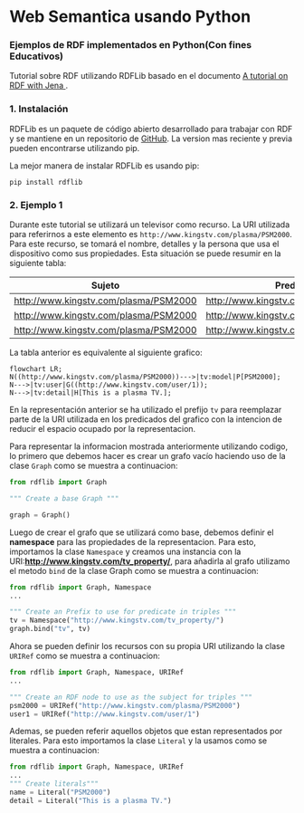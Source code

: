 # Web Semantica usando Python

### Ejemplos de RDF implementados en Python(Con fines Educativos)

Tutorial sobre RDF utilizando RDFLib basado en el documento [A tutorial on RDF with Jena
](https://www.researchgate.net/publication/292886404_A_tutorial_on_RDF_with_Jena).

### 1. Instalación

RDFLib es un paquete de código abierto desarrollado para trabajar con RDF y se mantiene en un repositorio de [GitHub](https://github.com/RDFLib/rdflib/). La version mas reciente y previa pueden encontrarse utilizando pip.

La mejor manera de instalar RDFLib es usando pip:

```shell
pip install rdflib 
```

### 2. Ejemplo 1

Durante este tutorial se utilizará un televisor como recurso. La URI utilizada para referirnos a este elemento es `http://www.kingstv.com/plasma/PSM2000`. Para este recurso, se tomará el nombre, detalles y la persona que usa el dispositivo como sus propiedades. Esta situación se puede resumir en la siguiente tabla:


| Sujeto | Predicado | Objecto |
| -------| --------  | ------- |
| http://www.kingstv.com/plasma/PSM2000 | http://www.kingstv.com/tv_property/model | PSM2000 |
| http://www.kingstv.com/plasma/PSM2000 | http://www.kingstv.com/tv_property/detail | This is a plasma TV. |
| http://www.kingstv.com/plasma/PSM2000 | http://www.kingstv.com/tv_property/user | http://www.kingstv.com/user/1 |


La tabla anterior es equivalente al siguiente grafico:


```mermaid
flowchart LR;
N((http://www.kingstv.com/plasma/PSM2000))--->|tv:model|P[PSM2000];
N--->|tv:user|G((http://www.kingstv.com/user/1));
N--->|tv:detail|H[This is a plasma TV.];
```

En la representación anterior se ha utilizado el prefijo `tv` para reemplazar parte de la URI utilizada en los predicados del grafico con la intencion de reducir el espacio ocupado por la representacion.

Para representar la informacion mostrada anteriormente utilizando codigo, lo primero que debemos hacer es crear un grafo vacío haciendo uso de la clase `Graph` como se muestra a continuacion:


```python
from rdflib import Graph

""" Create a base Graph """

graph = Graph()
```


Luego de crear el grafo que se utilizará como base, debemos definir el **namespace** para las propiedades de la representacion. Para esto, importamos la clase `Namespace` y creamos una instancia con la URI:**http://www.kingstv.com/tv_property/**, para añadirla al grafo utilizamo el metodo `bind` de la clase Graph como se muestra a continuacion:


```python
from rdflib import Graph, Namespace
...

""" Create an Prefix to use for predicate in triples """
tv = Namespace("http://www.kingstv.com/tv_property/")
graph.bind("tv", tv)
```


Ahora se pueden definir los recursos con su propia URI utilizando la clase `URIRef` como se muestra a continuacion:


```python
from rdflib import Graph, Namespace, URIRef
...

""" Create an RDF node to use as the subject for triples """
psm2000 = URIRef("http://www.kingstv.com/plasma/PSM2000")
user1 = URIRef("http://www.kingstv.com/user/1")
```
Ademas, se pueden referir aquellos objetos que estan representados por literales. Para esto importamos la clase `Literal` y la usamos como se muestra a continuacion:


```python
from rdflib import Graph, Namespace, URIRef
...
""" Create literals"""
name = Literal("PSM2000")
detail = Literal("This is a plasma TV.")
```